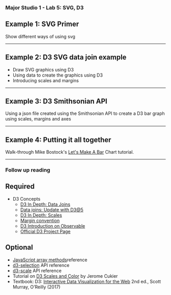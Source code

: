 ### Major Studio 1 - Lab 5: SVG, D3

## Example 1: SVG Primer
Show different ways of using svg

---  
## Example 2: D3 SVG data join example
- Draw SVG graphics using D3
- Using data to create the graphics using D3
- Introducing scales and margins


---  
## Example 3: D3 Smithsonian API
Using a json file created using the Smithsonian API to create a D3 bar graph using scales, margins and axes

---  
## Example 4: Putting it all together
Walk-through Mike Bostock's [Let's Make A Bar](https://observablehq.com/@d3/lets-make-a-bar-chart?collection=@d3/lets-make-a-bar-chart) Chart tutorial.


---  
### Follow up reading

## Required
- D3 Concepts
    - [D3 In Depth: Data Joins](https://www.d3indepth.com/datajoins/)
    - [Data joins: Update with D3@5](https://observablehq.com/@d3/selection-join) 
    - [D3 In Depth: Scales](https://www.d3indepth.com/scales/)
    - [Margin convention](https://observablehq.com/@d3/margin-convention)
    - [D3 Introduction on Observable](https://observablehq.com/collection/@d3/learn-d3)
    - [Official D3 Project Page](https://d3js.org/)
## Optional
- [JavaScript array methods](https://developer.mozilla.org/en-US/docs/Web/JavaScript/Reference/Global_Objects/Array/prototype)reference
- [d3-selection](https://github.com/d3/d3-selection) API reference
- [d3-scale](https://github.com/d3/d3-scale) API reference
- Tutorial on [D3 Scales and Color](http://www.jeromecukier.net/2011/08/11/d3-scales-and-color/) by Jerome Cukier
- Textbook: D3: [Interactive Data Visualization for the Web](https://clio.columbia.edu/catalog/13137514) 2nd ed., Scott Murray, O’Reilly (2017)

